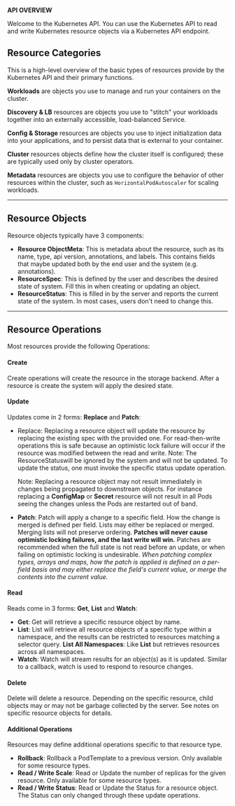 **API OVERVIEW**

Welcome to the Kubernetes API. You can use the Kubernetes API to read and write Kubernetes resource objects via a Kubernetes API endpoint.

## Resource Categories

This is a high-level overview of the basic types of resources provide by the Kubernetes API and their primary functions.

**Workloads** are objects you use to manage and run your containers on the cluster.

**Discovery & LB** resources are objects you use to "stitch" your workloads together into an externally accessible, load-balanced Service.

**Config & Storage** resources are objects you use to inject initialization data into your applications, and to persist data that is external to your container.

**Cluster** resources objects define how the cluster itself is configured; these are typically used only by cluster operators.

**Metadata** resources are objects you use to configure the behavior of other resources within the cluster, such as `HorizontalPodAutoscaler` for scaling workloads.

------

## Resource Objects

Resource objects typically have 3 components:

- **Resource ObjectMeta**: This is metadata about the resource, such as its name, type, api version, annotations, and labels. This contains fields that maybe updated both by the end user and the system (e.g. annotations).
- **ResourceSpec**: This is defined by the user and describes the desired state of system. Fill this in when creating or updating an object.
- **ResourceStatus**: This is filled in by the server and reports the current state of the system. In most cases, users don't need to change this.

------

## Resource Operations

Most resources provide the following Operations:

#### Create

Create operations will create the resource in the storage backend. After a resource is create the system will apply the desired state.

#### Update

Updates come in 2 forms: **Replace** and **Patch**:

- Replace: Replacing a resource object will update the resource by replacing the existing spec with the provided one. For read-then-write operations this is safe because an optimistic lock failure will occur if the resource was modified between the read and write. Note: The ResourceStatuswill be ignored by the system and will not be updated. To update the status, one must invoke the specific status update operation.

  Note: Replacing a resource object may not result immediately in changes being propagated to downstream objects. For instance replacing a **ConfigMap** or **Secret** resource will not result in all Pods seeing the changes unless the Pods are restarted out of band.

  

- **Patch**: Patch will apply a change to a specific field. How the change is merged is defined per field. Lists may either be replaced or merged. Merging lists will not preserve ordering.
  **Patches will never cause optimistic locking failures, and the last write will win.** Patches are recommended when the full state is not read before an update, or when failing on optimistic locking is undesirable. *When patching complex types, arrays and maps, how the patch is applied is defined on a per-field basis and may either replace the field's current value, or merge the contents into the current value.*

#### Read

Reads come in 3 forms: **Get**, **List** and **Watch**:

- **Get**: Get will retrieve a specific resource object by name.
- **List**: List will retrieve all resource objects of a specific type within a namespace, and the results can be restricted to resources matching a selector query.
  **List All Namespaces**: Like **List** but retrieves resources across all namespaces.
- **Watch**: Watch will stream results for an object(s) as it is updated. Similar to a callback, watch is used to respond to resource changes.

#### Delete

Delete will delete a resource. Depending on the specific resource, child objects may or may not be garbage collected by the server. See notes on specific resource objects for details.

#### Additional Operations

Resources may define additional operations specific to that resource type.

- **Rollback**: Rollback a PodTemplate to a previous version. Only available for some resource types.
- **Read / Write Scale**: Read or Update the number of replicas for the given resource. Only available for some resource types.
- **Read / Write Status**: Read or Update the Status for a resource object. The Status can only changed through these update operations.